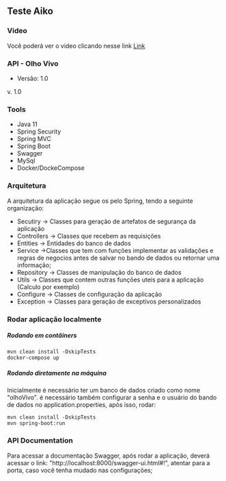 
## Teste Aiko

### Video

Você poderá ver o video clicando nesse link [Link
](www.youtube.com)
### API - Olho Vivo

 - Versão: 1.0

v. 1.0

### Tools
- Java 11
- Spring Security
- Spring MVC
- Spring Boot
- Swagger
- MySql
- Docker/DockeCompose


### Arquitetura
A arquitetura da aplicação segue os pelo Spring, tendo a seguinte organização:

 - Secutiry -> Classes para geração de artefatos de segurança da aplicação
 - Controllers -> Classes que recebem as requisições
 - Entities -> Entidades do banco de dados
 - Service ->Classes que tem com funções implementar as validações e regras de negocios antes de salvar no bando de dados ou retornar uma informação;
 - Repository -> Classes de manipulação do banco de dados
 - Utils -> Classes que contem outras funções uteis para a aplicação (Calculo por exemplo)
 - Configure -> Classes de configuração da aplicação
 - Exception -> Classes para geração de exceptivos personalizados

### Rodar aplicação localmente

##### Rodando em contâiners

    mvn clean install -DskipTests
    docker-compose up
##### Rodando diretamente na máquina
Inicialmente é necessário ter um banco de dados criado como nome "olhoVivo". é necessário também configurar a senha e o usuário do bando de dados no application.properties, após isso, rodar:

    mvn clean install -DskipTests
    mvn spring-boot:run

 

 

### API Documentation

Para acessar a documentação Swagger, após rodar a aplicação, deverá acessar o link: "http://localhost:8000/swagger-ui.html#!", atentar para a porta, caso você tenha mudado nas configurações;

